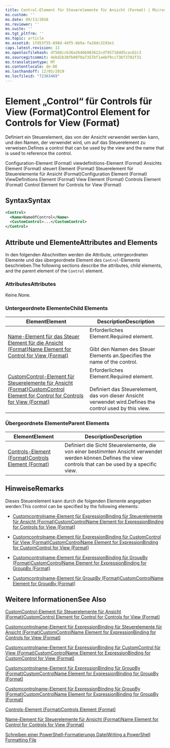 ```yaml
---
title: Control-Element für Steuerelemente für Ansicht (Format) | Microsoft-Dokumentation
ms.custom: ''
ms.date: 09/13/2016
ms.reviewer: ''
ms.suite: ''
ms.tgt_pltfrm: ''
ms.topic: article
ms.assetid: 1fd53f55-698d-4df5-bb9a-fe28dc3193e1
caps.latest.revision: 11
ms.openlocfilehash: df568ccb36a2646b983622cdf95718dd5cac62c3
ms.sourcegitcommit: debd2b38fb8070a7357bf1a4bf9cc736f3702f31
ms.translationtype: MT
ms.contentlocale: de-DE
ms.lasthandoff: 12/05/2019
ms.locfileid: "72363469"
---
```

# <a name="control-element-for-controls-for-view--format"></a><span data-ttu-id="f378c-102">Element „Control“ für Controls für View (Format)</span><span class="sxs-lookup"><span data-stu-id="f378c-102">Control Element for Controls for View  (Format)</span></span>

<span data-ttu-id="f378c-103">Definiert ein Steuerelement, das von der Ansicht verwendet werden kann, und den Namen, der verwendet wird, um auf das Steuerelement zu verweisen.</span><span class="sxs-lookup"><span data-stu-id="f378c-103">Defines a control that can be used by the view and the name that is used to reference the control.</span></span>

<span data-ttu-id="f378c-104">Configuration-Element (Format) viewdefinitions-Element (Format) Ansichts Element (Format) steuert Element (Format) Steuerelement für Steuerelemente für Ansicht (Format)</span><span class="sxs-lookup"><span data-stu-id="f378c-104">Configuration Element (Format) ViewDefinitions Element (Format) View Element (Format) Controls Element (Format) Control Element for Controls for View (Format)</span></span>

## <a name="syntax"></a><span data-ttu-id="f378c-105">Syntax</span><span class="sxs-lookup"><span data-stu-id="f378c-105">Syntax</span></span>

```xml
<Control>
  <Name>NameOfControl</Name>
  <CustomControl>...</CustomControl>
</Control>
```

## <a name="attributes-and-elements"></a><span data-ttu-id="f378c-106">Attribute und Elemente</span><span class="sxs-lookup"><span data-stu-id="f378c-106">Attributes and Elements</span></span>

<span data-ttu-id="f378c-107">In den folgenden Abschnitten werden die Attribute, untergeordneten Elemente und das übergeordnete Element des `Control`-Elements beschrieben.</span><span class="sxs-lookup"><span data-stu-id="f378c-107">The following sections describe the attributes, child elements, and the parent element of the `Control` element.</span></span>

### <a name="attributes"></a><span data-ttu-id="f378c-108">Attributes</span><span class="sxs-lookup"><span data-stu-id="f378c-108">Attributes</span></span>

<span data-ttu-id="f378c-109">Keine.</span><span class="sxs-lookup"><span data-stu-id="f378c-109">None.</span></span>

### <a name="child-elements"></a><span data-ttu-id="f378c-110">Untergeordnete Elemente</span><span class="sxs-lookup"><span data-stu-id="f378c-110">Child Elements</span></span>

|<span data-ttu-id="f378c-111">Element</span><span class="sxs-lookup"><span data-stu-id="f378c-111">Element</span></span>|<span data-ttu-id="f378c-112">Description</span><span class="sxs-lookup"><span data-stu-id="f378c-112">Description</span></span>|
|-------------|-----------------|
|[<span data-ttu-id="f378c-113">Name-Element für das Steuer Element für die Ansicht (Format)</span><span class="sxs-lookup"><span data-stu-id="f378c-113">Name Element for Control for View (Format)</span></span>](./name-element-for-control-for-controls-for-view-format.md)|<span data-ttu-id="f378c-114">Erforderliches Element.</span><span class="sxs-lookup"><span data-stu-id="f378c-114">Required element.</span></span><br /><br /> <span data-ttu-id="f378c-115">Gibt den Namen des Steuer Elements an.</span><span class="sxs-lookup"><span data-stu-id="f378c-115">Specifies the name of the control.</span></span>|
|[<span data-ttu-id="f378c-116">CustomControl-Element für Steuerelemente für Ansicht (Format)</span><span class="sxs-lookup"><span data-stu-id="f378c-116">CustomControl Element for Control for Controls for View (Format)</span></span>](./customcontrol-element-for-control-for-controls-for-view-format.md)|<span data-ttu-id="f378c-117">Erforderliches Element.</span><span class="sxs-lookup"><span data-stu-id="f378c-117">Required element.</span></span><br /><br /> <span data-ttu-id="f378c-118">Definiert das Steuerelement, das von dieser Ansicht verwendet wird.</span><span class="sxs-lookup"><span data-stu-id="f378c-118">Defines the control used by this view.</span></span>|

### <a name="parent-elements"></a><span data-ttu-id="f378c-119">Übergeordnete Elemente</span><span class="sxs-lookup"><span data-stu-id="f378c-119">Parent Elements</span></span>

|<span data-ttu-id="f378c-120">Element</span><span class="sxs-lookup"><span data-stu-id="f378c-120">Element</span></span>|<span data-ttu-id="f378c-121">Description</span><span class="sxs-lookup"><span data-stu-id="f378c-121">Description</span></span>|
|-------------|-----------------|
|[<span data-ttu-id="f378c-122">Controls-Element (Format)</span><span class="sxs-lookup"><span data-stu-id="f378c-122">Controls Element (Format)</span></span>](./controls-element-for-view-format.md)|<span data-ttu-id="f378c-123">Definiert die Sicht Steuerelemente, die von einer bestimmten Ansicht verwendet werden können.</span><span class="sxs-lookup"><span data-stu-id="f378c-123">Defines the view controls that can be used by a specific view.</span></span>|

## <a name="remarks"></a><span data-ttu-id="f378c-124">Hinweise</span><span class="sxs-lookup"><span data-stu-id="f378c-124">Remarks</span></span>

<span data-ttu-id="f378c-125">Dieses Steuerelement kann durch die folgenden Elemente angegeben werden:</span><span class="sxs-lookup"><span data-stu-id="f378c-125">This control can be specified by the following elements:</span></span>

- [<span data-ttu-id="f378c-126">Customcontrolname-Element für ExpressionBinding für Steuerelemente für Ansicht (Format)</span><span class="sxs-lookup"><span data-stu-id="f378c-126">CustomControlName Element for ExpressionBinding for Controls for View (Format)</span></span>](./customcontrolname-element-for-expressionbinding-for-controls-for-view-format.md)

- [<span data-ttu-id="f378c-127">Customcontrolname-Element für ExpressionBinding für CustomControl für View (Format)</span><span class="sxs-lookup"><span data-stu-id="f378c-127">CustomControlName Element for ExpressionBinding for CustomControl for View (Format)</span></span>](./customcontrolname-element-for-expressionbinding-for-customcontrol-for-view-format.md)

- [<span data-ttu-id="f378c-128">Customcontrolname-Element für ExpressionBinding für GroupBy (Format)</span><span class="sxs-lookup"><span data-stu-id="f378c-128">CustomControlName Element for ExpressionBinding for GroupBy (Format)</span></span>](./customcontrolname-element-for-expressionbinding-for-groupby-format.md)

- [<span data-ttu-id="f378c-129">Customcontrolname-Element für GroupBy (Format)</span><span class="sxs-lookup"><span data-stu-id="f378c-129">CustomControlName Element for GroupBy (Format)</span></span>](./customcontrolname-element-for-groupby-format.md)

## <a name="see-also"></a><span data-ttu-id="f378c-130">Weitere Informationen</span><span class="sxs-lookup"><span data-stu-id="f378c-130">See Also</span></span>

[<span data-ttu-id="f378c-131">CustomControl-Element für Steuerelemente für Ansicht (Format)</span><span class="sxs-lookup"><span data-stu-id="f378c-131">CustomControl Element for Control for Controls for View (Format)</span></span>](./customcontrol-element-for-control-for-controls-for-view-format.md)

[<span data-ttu-id="f378c-132">Customcontrolname-Element für ExpressionBinding für Steuerelemente für Ansicht (Format)</span><span class="sxs-lookup"><span data-stu-id="f378c-132">CustomControlName Element for ExpressionBinding for Controls for View (Format)</span></span>](./customcontrolname-element-for-expressionbinding-for-controls-for-view-format.md)

[<span data-ttu-id="f378c-133">Customcontrolname-Element für ExpressionBinding für CustomControl für View (Format)</span><span class="sxs-lookup"><span data-stu-id="f378c-133">CustomControlName Element for ExpressionBinding for CustomControl for View (Format)</span></span>](./customcontrolname-element-for-expressionbinding-for-customcontrol-for-view-format.md)

[<span data-ttu-id="f378c-134">Customcontrolname-Element für ExpressionBinding für GroupBy (Format)</span><span class="sxs-lookup"><span data-stu-id="f378c-134">CustomControlName Element for ExpressionBinding for GroupBy (Format)</span></span>](./customcontrolname-element-for-expressionbinding-for-groupby-format.md)

[<span data-ttu-id="f378c-135">Customcontrolname-Element für ExpressionBinding für GroupBy (Format)</span><span class="sxs-lookup"><span data-stu-id="f378c-135">CustomControlName Element for ExpressionBinding for GroupBy (Format)</span></span>](./customcontrolname-element-for-expressionbinding-for-groupby-format.md)

[<span data-ttu-id="f378c-136">Controls-Element (Format)</span><span class="sxs-lookup"><span data-stu-id="f378c-136">Controls Element (Format)</span></span>](./controls-element-for-view-format.md)

[<span data-ttu-id="f378c-137">Name-Element für Steuerelemente für Ansicht (Format)</span><span class="sxs-lookup"><span data-stu-id="f378c-137">Name Element for Control for Controls for View (Format)</span></span>](./name-element-for-control-for-controls-for-view-format.md)

[<span data-ttu-id="f378c-138">Schreiben einer PowerShell-Formatierungs Datei</span><span class="sxs-lookup"><span data-stu-id="f378c-138">Writing a PowerShell Formatting File</span></span>](./writing-a-powershell-formatting-file.md)
